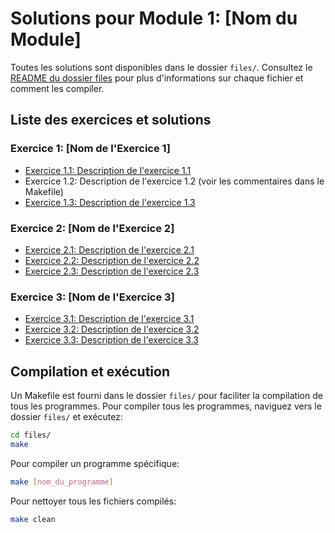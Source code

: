 # Solutions pour Module 1: [Nom du Module]

Toutes les solutions sont disponibles dans le dossier `files/`. Consultez le [README du dossier files](files/README.md) pour plus d'informations sur chaque fichier et comment les compiler.

## Liste des exercices et solutions

### Exercice 1: [Nom de l'Exercice 1]
- [Exercice 1.1: Description de l'exercice 1.1](files/exercice1_1.cpp)
- Exercice 1.2: Description de l'exercice 1.2 (voir les commentaires dans le Makefile)
- [Exercice 1.3: Description de l'exercice 1.3](files/exercice1_3.cpp)

### Exercice 2: [Nom de l'Exercice 2]
- [Exercice 2.1: Description de l'exercice 2.1](files/exercice2_1.cpp)
- [Exercice 2.2: Description de l'exercice 2.2](files/exercice2_2.cpp)
- [Exercice 2.3: Description de l'exercice 2.3](files/exercice2_3.cpp)

### Exercice 3: [Nom de l'Exercice 3]
- [Exercice 3.1: Description de l'exercice 3.1](files/exercice3_1.cpp)
- [Exercice 3.2: Description de l'exercice 3.2](files/exercice3_2.cpp)
- [Exercice 3.3: Description de l'exercice 3.3](files/exercice3_3.cpp)

## Compilation et exécution

Un Makefile est fourni dans le dossier `files/` pour faciliter la compilation de tous les programmes. Pour compiler tous les programmes, naviguez vers le dossier `files/` et exécutez:

```bash
cd files/
make
```

Pour compiler un programme spécifique:

```bash
make [nom_du_programme]
```

Pour nettoyer tous les fichiers compilés:

```bash
make clean
```
